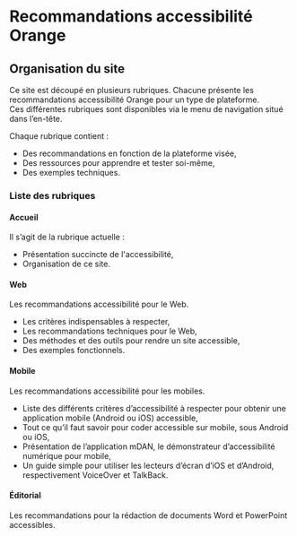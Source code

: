 # Recommandations accessibilité Orange <h2 class="page-title">Organisation du site</h2>
<script>$(document).ready(function () {
    setBreadcrumb([{"label":"Organisation du site"}]);
});</script>

Ce site est découpé en plusieurs rubriques. Chacune présente les recommandations accessibilité Orange pour un type de plateforme.  
Ces différentes rubriques sont disponibles via le menu de navigation situé dans l’en-tête.

Chaque rubrique contient&nbsp;:
- Des recommandations en fonction de la plateforme visée,
- Des ressources pour apprendre et tester soi-même,
- Des exemples techniques.

### Liste des rubriques
#### Accueil
Il s’agit de la rubrique actuelle&nbsp;:
- Présentation succincte de l'accessibilité,
- Organisation de ce site.

#### Web
Les recommandations accessibilité pour le Web.
- Les critères indispensables à respecter,
- Les recommandations techniques pour le Web,
- Des méthodes et des outils pour rendre un site accessible,
- Des exemples fonctionnels.

#### Mobile

Les recommandations accessibilité pour les mobiles.
- Liste des différents critères d’accessibilité à respecter pour obtenir une application mobile (Android ou iOS) accessible, 
- Tout ce qu’il faut savoir pour coder accessible sur mobile, sous Android ou iOS,
- Présentation de l’application mDAN, le démonstrateur d’accessibilité numérique pour mobile,
- Un guide simple pour utiliser les lecteurs d’écran d’iOS et d’Android, respectivement <span lang="en">VoiceOver</span> et <span lang="en">TalkBack</span>.

#### Éditorial

Les recommandations pour la rédaction de documents Word et PowerPoint accessibles.

&nbsp;
<!--  This file is part of a11y-guidelines | Our vision of mobile & web accessibility guidelines and best practices, with valid/invalid examples.
 Copyright (C) 2016  Orange SA
 See the Creative Commons Legal Code Attribution-ShareAlike 3.0 Unported License for more details (LICENSE file). -->